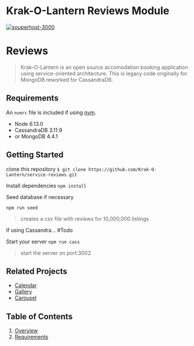 # Krak-O-Lantern Reviews Module

[![souperhost-3000](https://circleci.com/gh/Krak-O-Lantern/service-reviews.svg?style=shield)](https://circleci.com/gh//Krak-O-Lantern/service-reviews)

# Reviews

> Krak-O-Lantern is an open source accomodation booking application using service-oriented architecture. This is legacy code originally for MongoDB reworked for CassandraDB.

## Requirements

An `nvmrc` file is included if using [nvm](https://github.com/creationix/nvm).

- Node 6.13.0
- CassandraDB 3.11.9
- or MongoDB 4.4.1

## Getting Started

clone this repository
`$ git clone https://github.com/Krak-O-Lantern/service-reviews.git`

Install dependencies
`npm install`

Seed database if necessary

`npm run seed`
> creates a csv file with reviews for 10,000,000 listings

If using Cassandra...
#Todo

Start your server
`npm run cass`
> start the server on port:3002

## Related Projects

  - [Calendar](https://github.com/Krak-O-Lantern/Calendar)
  - [Gallery](https://github.com/Krak-O-Lantern/photoGallery-service)
  - [Carousel](https://github.com/Krak-O-Lantern/carousel-service)

## Table of Contents

1. [Overview](#reviews)
2. [Requirements](#requirements)
